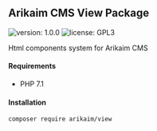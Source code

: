 ## Arikaim CMS View Package
![version: 1.0.0](https://img.shields.io/github/release/arikaim/view.svg)
![license: GPL3](https://img.shields.io/badge/License-GPLv3-blue.svg)
     
Html components system for Arikaim CMS
     
#### Requirements 
  * PHP 7.1


#### Installation

```sh
composer require arikaim/view
```
